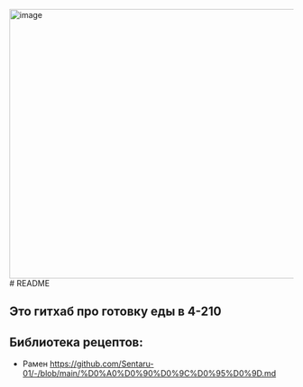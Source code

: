 <img width="891" height="479" alt="image" src="https://github.com/user-attachments/assets/11e2a848-aa43-4e75-85ef-8c0997f8b15a" /># README

## Это гитхаб про готовку еды в 4-210
## Библиотека рецептов:
- Рамен https://github.com/Sentaru-01/-/blob/main/%D0%A0%D0%90%D0%9C%D0%95%D0%9D.md
